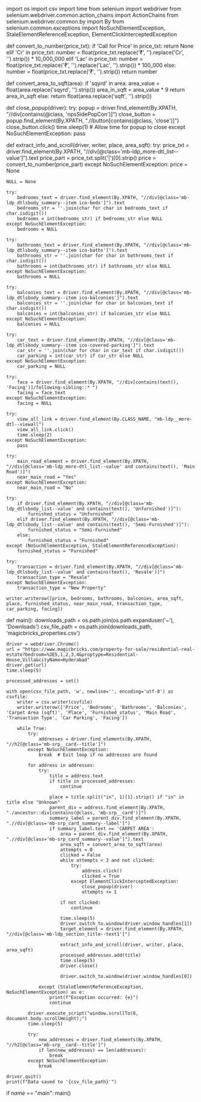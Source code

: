import os
import csv
import time
from selenium import webdriver
from selenium.webdriver.common.action_chains import ActionChains
from selenium.webdriver.common.by import By
from selenium.common.exceptions import NoSuchElementException, StaleElementReferenceException, ElementClickInterceptedException

def convert_to_number(price_txt):
    if 'Call for Price' in price_txt:
        return None
    elif 'Cr' in price_txt:
        number = float(price_txt.replace('₹', '').replace('Cr', '').strip()) * 10_000_000
    elif 'Lac' in price_txt:
        number = float(price_txt.replace('₹', '').replace('Lac', '').strip()) * 100_000
    else:
        number = float(price_txt.replace('₹', '').strip())
    return number

def convert_area_to_sqft(area):
    if 'sqyrd' in area:
        area_value = float(area.replace('sqyrd', '').strip())
        area_in_sqft = area_value * 9
        return area_in_sqft
    else:
        return float(area.replace('sqft', '').strip())

def close_popup(driver):
    try:
        popup = driver.find_element(By.XPATH, "//div[contains(@class, 'npsSidePopCon')]")
        close_button = popup.find_element(By.XPATH, ".//button[contains(@class, 'close')]")
        close_button.click()
        time.sleep(1)  # Allow time for popup to close
    except NoSuchElementException:
        pass

def extract_info_and_scroll(driver, writer, place, area_sqft):
    try:
        price_txt = driver.find_element(By.XPATH, "//div[@class='mb-ldp_more-dtl_list--value']").text
        price_part = price_txt.split('|')[0].strip()
        price = convert_to_number(price_part)
    except NoSuchElementException:
        price = None

    NULL = None

    try:
        bedrooms_text = driver.find_element(By.XPATH, "//div[@class='mb-ldp_dtlsbody_summary--item ico-beds']").text
        bedrooms_str = ''.join(char for char in bedrooms_text if char.isdigit())
        bedrooms = int(bedrooms_str) if bedrooms_str else NULL
    except NoSuchElementException:
        bedrooms = NULL

    try:
        bathrooms_text = driver.find_element(By.XPATH, "//div[@class='mb-ldp_dtlsbody_summary--item ico-baths']").text
        bathrooms_str = ''.join(char for char in bathrooms_text if char.isdigit())
        bathrooms = int(bathrooms_str) if bathrooms_str else NULL
    except NoSuchElementException:
        bathrooms = NULL

    try:
        balconies_text = driver.find_element(By.XPATH, "//div[@class='mb-ldp_dtlsbody_summary--item ico-balconies']").text
        balconies_str = ''.join(char for char in balconies_text if char.isdigit())
        balconies = int(balconies_str) if balconies_str else NULL
    except NoSuchElementException:
        balconies = NULL

    try:
        car_text = driver.find_element(By.XPATH, "//div[@class='mb-ldp_dtlsbody_summary--item ico-covered-parking']").text
        car_str = ''.join(char for char in car_text if char.isdigit())
        car_parking = int(car_str) if car_str else NULL
    except NoSuchElementException:
        car_parking = NULL

    try:
        face = driver.find_element(By.XPATH, "//div[contains(text(), 'Facing')]/following-sibling::* ")
        facing = face.text
    except NoSuchElementException:
        facing = NULL

    try:
        view_all_link = driver.find_element(By.CLASS_NAME, "mb-ldp__more-dtl--viewall")
        view_all_link.click()
        time.sleep(2)
    except NoSuchElementException:
        pass

    try:
        main_road_element = driver.find_element(By.XPATH, "//div[@class='mb-ldp_more-dtl_list--value' and contains(text(), 'Main Road')]")
        near_main_road = "Yes"
    except NoSuchElementException:
        near_main_road = "No"

    try:
        if driver.find_element(By.XPATH, "//div[@class='mb-ldp_dtlsbody_list--value' and contains(text(), 'Unfurnished')]"):
            furnished_status = "Unfurnished"
        elif driver.find_element(By.XPATH, "//div[@class='mb-ldp_dtlsbody_list--value' and contains(text(), 'Semi-Furnished')]"):
            furnished_status = "Semi-Furnished"
        else:
            furnished_status = "Furnished"
    except (NoSuchElementException, StaleElementReferenceException):
        furnished_status = "Furnished"

    try:
        transaction = driver.find_element(By.XPATH, "//div[@class='mb-ldp_dtlsbody_list--value' and contains(text(), 'Resale')]")
        transaction_type = "Resale"
    except NoSuchElementException:
        transaction_type = "New Property"

    writer.writerow([price, bedrooms, bathrooms, balconies, area_sqft, place, furnished_status, near_main_road, transaction_type, car_parking, facing])

def main():
    downloads_path = os.path.join(os.path.expanduser('~'), 'Downloads')
    csv_file_path = os.path.join(downloads_path, 'magicbricks_properties.csv')

    driver = webdriver.Chrome()
    url = "https://www.magicbricks.com/property-for-sale/residential-real-estate?bedroom=%3E5,1,2,3,4&proptype=Residential-House,Villa&cityName=Hyderabad"
    driver.get(url)
    time.sleep(5)

    processed_addresses = set()

    with open(csv_file_path, 'w', newline='', encoding='utf-8') as csvfile:
        writer = csv.writer(csvfile)
        writer.writerow(['Price', 'Bedrooms', 'Bathrooms', 'Balconies', 'Carpet Area (sqft)', 'Place', 'Furnished_status', 'Main Road', 'Transaction Type', 'Car Parking', 'Facing'])

        while True:
            try:
                addresses = driver.find_elements(By.XPATH, "//h2[@class='mb-srp__card--title']")
            except NoSuchElementException:
                break  # Exit loop if no addresses are found

            for address in addresses:
                try:
                    title = address.text
                    if title in processed_addresses:
                        continue

                    place = title.split("in", 1)[1].strip() if "in" in title else "Unknown"
                    parent_div = address.find_element(By.XPATH, "./ancestor::div[contains(@class, 'mb-srp__card')]")
                    summary_label = parent_div.find_element(By.XPATH, ".//div[@class='mb-srp_card_summary--label']")
                    if summary_label.text == 'CARPET AREA':
                        area = parent_div.find_element(By.XPATH, ".//div[@class='mb-srp_card_summary--value']").text
                        area_sqft = convert_area_to_sqft(area)
                        attempts = 0
                        clicked = False
                        while attempts < 3 and not clicked:
                            try:
                                address.click()
                                clicked = True
                            except ElementClickInterceptedException:
                                close_popup(driver)
                                attempts += 1

                        if not clicked:
                            continue

                        time.sleep(5)
                        driver.switch_to.window(driver.window_handles[1])
                        target_element = driver.find_element(By.XPATH, "//div[@class='mb-ldp_section_title--text1']")

                        extract_info_and_scroll(driver, writer, place, area_sqft)
                        processed_addresses.add(title)
                        time.sleep(5)
                        driver.close()

                        driver.switch_to.window(driver.window_handles[0])

                except (StaleElementReferenceException, NoSuchElementException) as e:
                    print(f"Exception occurred: {e}")
                    continue

            driver.execute_script("window.scrollTo(0, document.body.scrollHeight);")
            time.sleep(5)

            try:
                new_addresses = driver.find_elements(By.XPATH, "//h2[@class='mb-srp__card--title']")
                if len(new_addresses) == len(addresses):
                    break
            except NoSuchElementException:
                break

    driver.quit()
    print(f"Data saved to '{csv_file_path}'")

if _name_ == "_main_":
    main()
